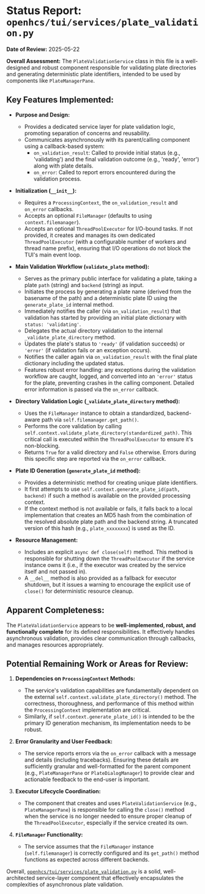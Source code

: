 # Status Report: `openhcs/tui/services/plate_validation.py`

**Date of Review:** 2025-05-22

**Overall Assessment:** The `PlateValidationService` class in this file is a well-designed and robust component responsible for validating plate directories and generating deterministic plate identifiers, intended to be used by components like `PlateManagerPane`.

## Key Features Implemented:

*   **Purpose and Design:**
    *   Provides a dedicated service layer for plate validation logic, promoting separation of concerns and reusability.
    *   Communicates asynchronously with its parent/calling component using a callback-based system:
        *   `on_validation_result`: Called to provide initial status (e.g., 'validating') and the final validation outcome (e.g., 'ready', 'error') along with plate details.
        *   `on_error`: Called to report errors encountered during the validation process.

*   **Initialization (`__init__`):**
    *   Requires a `ProcessingContext`, the `on_validation_result` and `on_error` callbacks.
    *   Accepts an optional `FileManager` (defaults to using `context.filemanager`).
    *   Accepts an optional `ThreadPoolExecutor` for I/O-bound tasks. If not provided, it creates and manages its own dedicated `ThreadPoolExecutor` (with a configurable number of workers and thread name prefix), ensuring that I/O operations do not block the TUI's main event loop.

*   **Main Validation Workflow (`validate_plate` method):**
    *   Serves as the primary public interface for validating a plate, taking a plate `path` (string) and `backend` (string) as input.
    *   Initiates the process by generating a plate name (derived from the basename of the path) and a deterministic plate ID using the `generate_plate_id` internal method.
    *   Immediately notifies the caller (via `on_validation_result`) that validation has started by providing an initial plate dictionary with `status: 'validating'`.
    *   Delegates the actual directory validation to the internal `_validate_plate_directory` method.
    *   Updates the plate's status to `'ready'` (if validation succeeds) or `'error'` (if validation fails or an exception occurs).
    *   Notifies the caller again via `on_validation_result` with the final plate dictionary including the updated status.
    *   Features robust error handling: any exceptions during the validation workflow are caught, logged, and converted into an `'error'` status for the plate, preventing crashes in the calling component. Detailed error information is passed via the `on_error` callback.

*   **Directory Validation Logic (`_validate_plate_directory` method):**
    *   Uses the `FileManager` instance to obtain a standardized, backend-aware path via `self.filemanager.get_path()`.
    *   Performs the core validation by calling `self.context.validate_plate_directory(standardized_path)`. This critical call is executed within the `ThreadPoolExecutor` to ensure it's non-blocking.
    *   Returns `True` for a valid directory and `False` otherwise. Errors during this specific step are reported via the `on_error` callback.

*   **Plate ID Generation (`generate_plate_id` method):**
    *   Provides a deterministic method for creating unique plate identifiers.
    *   It first attempts to use `self.context.generate_plate_id(path, backend)` if such a method is available on the provided processing context.
    *   If the context method is not available or fails, it falls back to a local implementation that creates an MD5 hash from the combination of the resolved absolute plate path and the backend string. A truncated version of this hash (e.g., `plate_xxxxxxxx`) is used as the ID.

*   **Resource Management:**
    *   Includes an explicit `async def close(self)` method. This method is responsible for shutting down the `ThreadPoolExecutor` if the service instance owns it (i.e., if the executor was created by the service itself and not passed in).
    *   A `__del__` method is also provided as a fallback for executor shutdown, but it issues a warning to encourage the explicit use of `close()` for deterministic resource cleanup.

## Apparent Completeness:

The `PlateValidationService` appears to be **well-implemented, robust, and functionally complete** for its defined responsibilities. It effectively handles asynchronous validation, provides clear communication through callbacks, and manages resources appropriately.

## Potential Remaining Work or Areas for Review:

1.  **Dependencies on `ProcessingContext` Methods:**
    *   The service's validation capabilities are fundamentally dependent on the external `self.context.validate_plate_directory()` method. The correctness, thoroughness, and performance of this method within the `ProcessingContext` implementation are critical.
    *   Similarly, if `self.context.generate_plate_id()` is intended to be the primary ID generation mechanism, its implementation needs to be robust.

2.  **Error Granularity and User Feedback:**
    *   The service reports errors via the `on_error` callback with a message and details (including tracebacks). Ensuring these details are sufficiently granular and well-formatted for the parent component (e.g., `PlateManagerPane` or `PlateDialogManager`) to provide clear and actionable feedback to the end-user is important.

3.  **Executor Lifecycle Coordination:**
    *   The component that creates and uses `PlateValidationService` (e.g., `PlateManagerPane`) is responsible for calling the `close()` method when the service is no longer needed to ensure proper cleanup of the `ThreadPoolExecutor`, especially if the service created its own.

4.  **`FileManager` Functionality:**
    *   The service assumes that the `FileManager` instance (`self.filemanager`) is correctly configured and its `get_path()` method functions as expected across different backends.

Overall, [`openhcs/tui/services/plate_validation.py`](openhcs/tui/services/plate_validation.py:1) is a solid, well-architected service-layer component that effectively encapsulates the complexities of asynchronous plate validation.